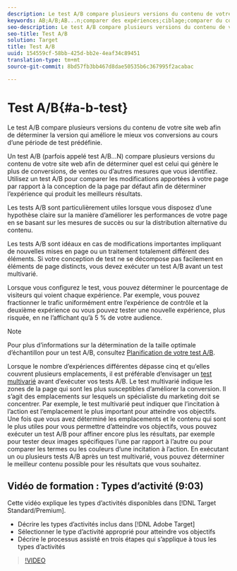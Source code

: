 ```yaml
---
description: Le test A/B compare plusieurs versions du contenu de votre site web afin de déterminer la version qui améliore le mieux vos conversions au cours d’une période de test prédéfinie.
keywords: AB;A/B;AB...n;comparer des expériences;ciblage;comparer du contenu
seo-description: Le test A/B compare plusieurs versions du contenu de votre site web afin de déterminer la version qui améliore le mieux vos conversions au cours d’une période de test prédéfinie.
seo-title: Test A/B
solution: Target
title: Test A/B
uuid: 154559cf-58bb-425d-bb2e-4eaf34c89451
translation-type: tm+mt
source-git-commit: 8bd57fb3bb467d8dae50535b6c367995f2acabac

---
```



# Test A/B{#a-b-test}

Le test A/B compare plusieurs versions du contenu de votre site web afin de déterminer la version qui améliore le mieux vos conversions au cours d’une période de test prédéfinie.

Un test A/B (parfois appelé test A/B...N) compare plusieurs versions du contenu de votre site web afin de déterminer quel est celui qui génère le plus de conversions, de ventes ou d’autres mesures que vous identifiez. Utilisez un test A/B pour comparer les modifications apportées à votre page par rapport à la conception de la page par défaut afin de déterminer l’expérience qui produit les meilleurs résultats.

Les tests A/B sont particulièrement utiles lorsque vous disposez d’une hypothèse claire sur la manière d’améliorer les performances de votre page en se basant sur les mesures de succès ou sur la distribution alternative du contenu.

Les tests A/B sont idéaux en cas de modifications importantes impliquant de nouvelles mises en page ou un traitement totalement différent des éléments. Si votre conception de test ne se décompose pas facilement en éléments de page distincts, vous devez exécuter un test A/B avant un test multivarié.

Lorsque vous configurez le test, vous pouvez déterminer le pourcentage de visiteurs qui voient chaque expérience. Par exemple, vous pouvez fractionner le trafic uniformément entre l’expérience de contrôle et la deuxième expérience ou vous pouvez tester une nouvelle expérience, plus risquée, en ne l’affichant qu’à 5 % de votre audience.

>[!NOTE]
>
>Pour plus d’informations sur la détermination de la taille optimale d’échantillon pour un test A/B, consultez [Planification de votre test A/B](../../c-activities/t-test-ab/sample-size-determination.md#concept_2801F552DB874C20B8A17C1B774C0383).

Lorsque le nombre d’expériences différentes dépasse cinq et qu’elles couvrent plusieurs emplacements, il est préférable d’envisager un [test multivarié](https://marketing.adobe.com/resources/help/en_US/target/mvt/) avant d’exécuter vos tests A/B. Le test multivarié indique les zones de la page qui sont les plus susceptibles d’améliorer la conversion. Il s’agit des emplacements sur lesquels un spécialiste du marketing doit se concentrer. Par exemple, le test multivarié peut indiquer que l’incitation à l’action est l’emplacement le plus important pour atteindre vos objectifs. Une fois que vous avez déterminé les emplacements et le contenu qui sont le plus utiles pour vous permettre d’atteindre vos objectifs, vous pouvez exécuter un test A/B pour affiner encore plus les résultats, par exemple pour tester deux images spécifiques l’une par rapport à l’autre ou pour comparer les termes ou les couleurs d’une incitation à l’action. En exécutant un ou plusieurs tests A/B après un test multivarié, vous pouvez déterminer le meilleur contenu possible pour les résultats que vous souhaitez.

## Vidéo de formation : Types d’activité (9:03)

Cette vidéo explique les types d’activités disponibles dans [!DNL Target Standard/Premium].

* Décrire les types d’activités inclus dans [!DNL Adobe Target]
* Sélectionner le type d’activité approprié pour atteindre vos objectifs
* Décrire le processus assisté en trois étapes qui s’applique à tous les types d’activités

>[!VIDEO](https://video.tv.adobe.com/v/17386?captions=fre_fr)
